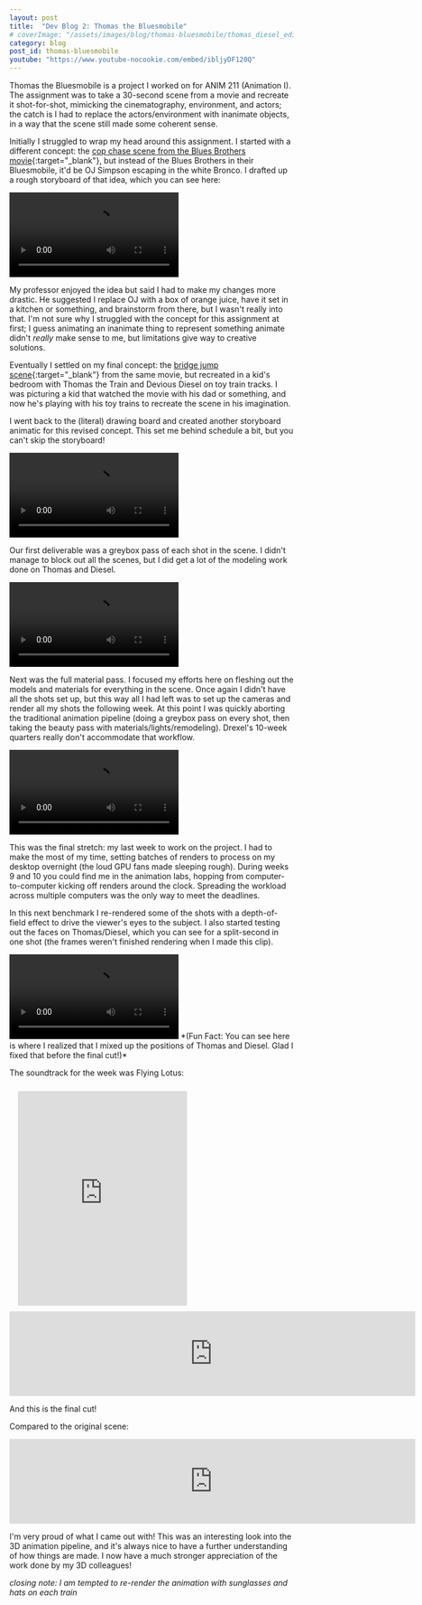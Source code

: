 ```yaml
---
layout: post
title:  "Dev Blog 2: Thomas the Bluesmobile"
# coverImage: "/assets/images/blog/thomas-bluesmobile/thomas_diesel_edit.png"
category: blog
post_id: thomas-bluesmobile
youtube: "https://www.youtube-nocookie.com/embed/ibljyDF120Q"
---
```


Thomas the Bluesmobile is a project I worked on for ANIM 211 (Animation I). The assignment was to take a 30-second scene from a movie and recreate it shot-for-shot, mimicking the cinematography, environment, and actors; the catch is I had to replace the actors/environment with inanimate objects, in a way that the scene still made some coherent sense.

Initially I struggled to wrap my head around this assignment. I started with a different concept: the 
[cop chase scene from the Blues Brothers movie](https://youtu.be/LMagP52BWG8?t=44){:target="_blank"}, 
but instead of the Blues Brothers in their Bluesmobile, it'd be OJ Simpson escaping in the white Bronco. I drafted up a rough storyboard of that idea, which you can see here:

<video class="center" controls>
    <source src="/assets/mp4/blog/thomas-bluesmobile/OJ-storyboard.mp4" type="video/mp4">
    Your browser does not support HTML5 video.
</video>

My professor enjoyed the idea but said I had to make my changes more drastic. He suggested I replace OJ with a box of orange juice, have it set in a kitchen or something, and brainstorm from there, but I wasn't really into that. I'm not sure why I struggled with the concept for this assignment at first; I guess animating an inanimate thing to represent something animate didn't *really* make sense to me, but limitations give way to creative solutions.

Eventually I settled on my final concept: the [bridge jump scene](https://youtu.be/QTOg4aYGtdY?t=7){:target="_blank"} from the same movie, but recreated in a kid's bedroom with Thomas the Train and Devious Diesel on toy train tracks. I was picturing a kid that watched the movie with his dad or something, and now he's playing with his toy trains to recreate the scene in his imagination.

I went back to the (literal) drawing board and created another storyboard animatic for this revised concept. This set me behind schedule a bit, but you can't skip the storyboard!

<video class="center" controls>
    <source src="/assets/mp4/blog/thomas-bluesmobile/thomas-storyboard.mp4" type="video/mp4">
    Your browser does not support HTML5 video.
</video>

Our first deliverable was a greybox pass of each shot in the scene. I didn't manage to block out all the scenes, but I did get a lot of the modeling work done on Thomas and Diesel. 

<video class="center" controls>
    <source src="/assets/mp4/blog/thomas-bluesmobile/v1_greybox.mp4" type="video/mp4">
    Your browser does not support HTML5 video.
</video>

Next was the full material pass. I focused my efforts here on fleshing out the models and materials for everything in the scene. Once again I didn't have all the shots set up, but this way all I had left was to set up the cameras and render all my shots the following week. At this point I was quickly aborting the traditional animation pipeline (doing a greybox pass on every shot, then taking the beauty pass with materials/lights/remodeling). Drexel's 10-week quarters really don't accommodate that workflow.

<video class="center" controls>
    <source src="/assets/mp4/blog/thomas-bluesmobile/v3_shot3-revision.mp4" type="video/mp4">
    Your browser does not support HTML5 video.
</video>

This was the final stretch: my last week to work on the project. I had to make the most of my time, setting batches of renders to process on my desktop overnight (the loud GPU fans made sleeping rough). During weeks 9 and 10 you could find me in the animation labs, hopping from computer-to-computer kicking off renders around the clock. Spreading the workload across multiple computers was the only way to meet the deadlines.

In this next benchmark I re-rendered some of the shots with a depth-of-field effect to drive the viewer's eyes to the subject. I also started testing out the faces on Thomas/Diesel, which you can see for a split-second in one shot (the frames weren't finished rendering when I made this clip).

<video class="center" controls>
    <source src="/assets/mp4/blog/thomas-bluesmobile/v5_DoF-pass.mp4" type="video/mp4">
    Your browser does not support HTML5 video.
</video>
*(Fun Fact: You can see here is where I realized that I mixed up the positions of Thomas and Diesel. Glad I fixed that before the final cut!)*

The soundtrack for the week was Flying Lotus:

<iframe style="padding: 10px 15px;" class="center" src="https://open.spotify.com/embed/album/5WfDyog8yO7ZF8JdJxeZfl" width="300" height="380" frameborder="0" allowtransparency="true" allow="encrypted-media"></iframe>

<div class="iframe-container">
    <iframe width="720" height="auto" src="https://www.youtube-nocookie.com/embed/ibljyDF120Q" frameborder="0" allow="autoplay; encrypted-media; picture-in-picture" allowfullscreen></iframe>
</div>

And this is the final cut! 

Compared to the original scene:

<div class="iframe-container">
    <iframe width="720" height="auto" src="https://www.youtube-nocookie.com/embed/QTOg4aYGtdY?start=7" frameborder="0" allow="autoplay; encrypted-media; picture-in-picture" allowfullscreen></iframe>
</div>

I'm very proud of what I came out with! This was an interesting look into the 3D animation pipeline, and it's always nice to have a further understanding of how things are made. I now have a much stronger appreciation of the work done by my 3D colleagues!

*closing note: I am tempted to re-render the animation with sunglasses and hats on each train*